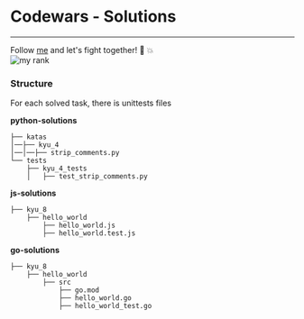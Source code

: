 # Codewars - Solutions

___
Follow [me](https://www.codewars.com/users/krbtsv) and let's fight together! :facepunch: :collision:  
![my rank](https://www.codewars.com/users/krbtsv/badges/large)

### Structure

For each solved task, there is unittests files

**python-solutions**

```
├── katas
│──├── kyu_4
│──│──├── strip_comments.py
└── tests
    ├── kyu_4_tests
    │   ├── test_strip_comments.py
```  

**js-solutions**

```
├── kyu_8
    ├── hello_world
        ├── hello_world.js
        ├── hello_world.test.js
```

**go-solutions**

```
├── kyu_8
    ├── hello_world
        ├── src
            ├── go.mod
            ├── hello_world.go
            ├── hello_world_test.go
```
